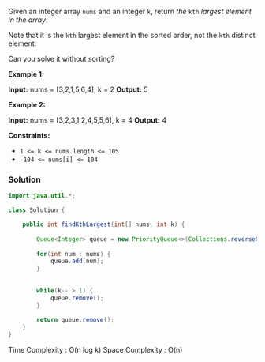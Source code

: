 
Given an integer array `nums` and an integer `k`, return _the_ `kth` _largest element in the array_.

Note that it is the `kth` largest element in the sorted order, not the `kth` distinct element.

Can you solve it without sorting?

**Example 1:**

**Input:** nums = [3,2,1,5,6,4], k = 2
**Output:** 5

**Example 2:**

**Input:** nums = [3,2,3,1,2,4,5,5,6], k = 4
**Output:** 4

**Constraints:**

- `1 <= k <= nums.length <= 105`
- `-104 <= nums[i] <= 104`


### Solution

```java
import java.util.*;

class Solution {

	public int findKthLargest(int[] nums, int k) {
	
		Queue<Integer> queue = new PriorityQueue<>(Collections.reverseOrder());
	
		for(int num : nums) {
			queue.add(num);
		}
		
		
		while(k-- > 1) {
			queue.remove();
		}
		
		return queue.remove();
	}
}
```

Time Complexity : O(n log k)
Space Complexity : O(n)




